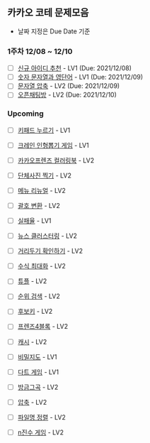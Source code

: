 ## 카카오 코테 문제모음
- 날짜 지정은 Due Date 기준

### 1주차 12/08 ~ 12/10
- [ ] [신규 아이디 추천](https://programmers.co.kr/learn/courses/30/lessons/72410) - LV1 (Due: 2021/12/08)
- [ ] [숫자 문자열과 영단어](https://programmers.co.kr/learn/courses/30/lessons/81301) - LV1 (Due: 2021/12/09)
- [ ] [문자열 압축](https://programmers.co.kr/learn/courses/30/lessons/60057) - LV2 (Due: 2021/12/09)
- [ ] [오픈채팅방](https://programmers.co.kr/learn/courses/30/lessons/42888) - LV2 (Due: 2021/12/10)

### Upcoming
- [ ] [키패드 누르기](https://programmers.co.kr/learn/courses/30/lessons/67256) - LV1
- [ ] [크레인 인형뽑기 게임](https://programmers.co.kr/learn/courses/30/lessons/64061) - LV1
- [ ] [카카오프렌즈 컬러링북](https://programmers.co.kr/learn/courses/30/lessons/1829) - LV2
- [ ] [단체사진 찍기](https://programmers.co.kr/learn/courses/30/lessons/1835) - LV2
- [ ] [메뉴 리뉴얼](https://programmers.co.kr/learn/courses/30/lessons/72411) - LV2
- [ ] [괄호 변환](https://programmers.co.kr/learn/courses/30/lessons/60058) - LV2
- [ ] [실패율](https://programmers.co.kr/learn/courses/30/lessons/42889) - LV1
- [ ] [뉴스 클러스터링](https://programmers.co.kr/learn/courses/30/lessons/17677) - LV2
- [ ] [거리두기 확인하기](https://programmers.co.kr/learn/courses/30/lessons/81302) - LV2
- [ ] [수식 최대화](https://programmers.co.kr/learn/courses/30/lessons/67257) - LV2
- [ ] [튜플](https://programmers.co.kr/learn/courses/30/lessons/64065) - LV2
- [ ] [순위 검색](https://programmers.co.kr/learn/courses/30/lessons/72412) - LV2
- [ ] [후보키](https://programmers.co.kr/learn/courses/30/lessons/42890) - LV2
- [ ] [프렌즈4블록](https://programmers.co.kr/learn/courses/30/lessons/17679) - LV2
- [ ] [캐시](https://programmers.co.kr/learn/courses/30/lessons/17680) - LV2
- [ ] [비밀지도](https://programmers.co.kr/learn/courses/30/lessons/17681) - LV1
- [ ] [다트 게임](https://programmers.co.kr/learn/courses/30/lessons/17682) - LV1
- [ ] [방금그곡](https://programmers.co.kr/learn/courses/30/lessons/17683) - LV2
- [ ] [압축](https://programmers.co.kr/learn/courses/30/lessons/17684) - LV2
- [ ] [파일명 정렬](https://programmers.co.kr/learn/courses/30/lessons/17686) - LV2
- [ ] [n진수 게임](https://programmers.co.kr/learn/courses/30/lessons/17687) - LV2

